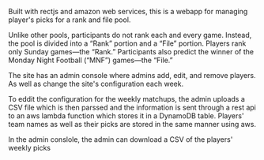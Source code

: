 Built with rectjs and amazon web services, this is a webapp for managing player's picks for a rank and file pool.

Unlike other pools, participants do not rank each and every game. Instead, the pool is divided into a “Rank” portion and a “File” portion. Players rank only Sunday games—the “Rank.” Participants also predict the winner of the Monday Night Football (“MNF”) games—the “File.”

The site has an admin console where admins add, edit, and remove players. As well as change the site's configuration each week.

To eddit the configuration for the weekly matchups, the admin uploads a CSV file which is then parssed and the information is sent through a rest api to an aws lambda function which stores it in a DynamoDB table. Players' team names as well as their picks are stored in the same manner using aws.

In the admin conslole, the admin can download a CSV of the players' weekly picks